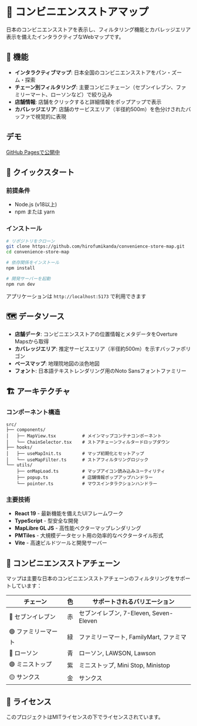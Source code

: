 # 🏪 コンビニエンスストアマップ

日本のコンビニエンスストアを表示し、フィルタリング機能とカバレッジエリア表示を備えたインタラクティブなWebマップです。

## 🎯 機能

- **インタラクティブマップ**: 日本全国のコンビニエンスストアをパン・ズーム・探索
- **チェーン別フィルタリング**: 主要コンビニチェーン（セブンイレブン、ファミリーマート、ローソンなど）で絞り込み
- **店舗情報**: 店舗をクリックすると詳細情報をポップアップで表示
- **カバレッジエリア**: 店舗のサービスエリア（半径約500m）を色分けされたバッファで視覚的に表現

## デモ
[GitHub Pagesで公開中](https://hirofumikanda.github.io/convenience-store-map)

## 🚀 クイックスタート

### 前提条件

- Node.js (v18以上)
- npm または yarn

### インストール

```bash
# リポジトリをクローン
git clone https://github.com/hirofumikanda/convenience-store-map.git
cd convenience-store-map

# 依存関係をインストール
npm install

# 開発サーバーを起動
npm run dev
```

アプリケーションは `http://localhost:5173` で利用できます

## 🗺️ データソース

- **店舗データ**: コンビニエンスストアの位置情報とメタデータをOverture Mapsから取得
- **カバレッジエリア**: 推定サービスエリア（半径約500m）を示すバッファポリゴン
- **ベースマップ**: 地理院地図の淡色地図
- **フォント**: 日本語テキストレンダリング用のNoto Sansフォントファミリー

## 🏗️ アーキテクチャ

### コンポーネント構造

```
src/
├── components/
│   ├── MapView.tsx          # メインマップコンテナコンポーネント
│   └── ChainSelector.tsx    # ストアチェーンフィルタードロップダウン
├── hooks/
│   ├── useMapInit.ts        # マップ初期化とセットアップ
│   └── useMapFilter.ts      # ストアフィルタリングロジック
└── utils/
    ├── onMapLoad.ts         # マップアイコン読み込みユーティリティ
    ├── popup.ts             # 店舗情報ポップアップハンドラー
    └── pointer.ts           # マウスインタラクションハンドラー
```

### 主要技術

- **React 19** - 最新機能を備えたUIフレームワーク
- **TypeScript** - 型安全な開発
- **MapLibre GL JS** - 高性能ベクターマップレンダリング
- **PMTiles** - 大規模データセット用の効率的なベクタータイル形式
- **Vite** - 高速ビルドツールと開発サーバー

## 🎨 コンビニエンスストアチェーン

マップは主要な日本のコンビニエンスストアチェーンのフィルタリングをサポートしています：

| チェーン | 色 | サポートされるバリエーション |
|----------|----|-----------------------------|
| 🔴 セブンイレブン | 赤 | セブンイレブン, 7-Eleven, Seven-Eleven |
| 🟢 ファミリーマート | 緑 | ファミリーマート, FamilyMart, ファミマ |
| 🔵 ローソン | 青 | ローソン, LAWSON, Lawson |
| 🟣 ミニストップ | 紫 | ミニストップ, Mini Stop, Ministop |
| 🟡 サンクス | 金 | サンクス |

## 📄 ライセンス

このプロジェクトはMITライセンスの下でライセンスされています。